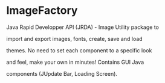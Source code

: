 # ImageFactory



Java Rapid Developper API (JRDA) - Image Utility package to 

import and export images, fonts, create, save and load

themes. No need to set each component to a specific look

and feel, make your own in minutes! Contains GUI Java 

components (JUpdate Bar, Loading Screen). 
